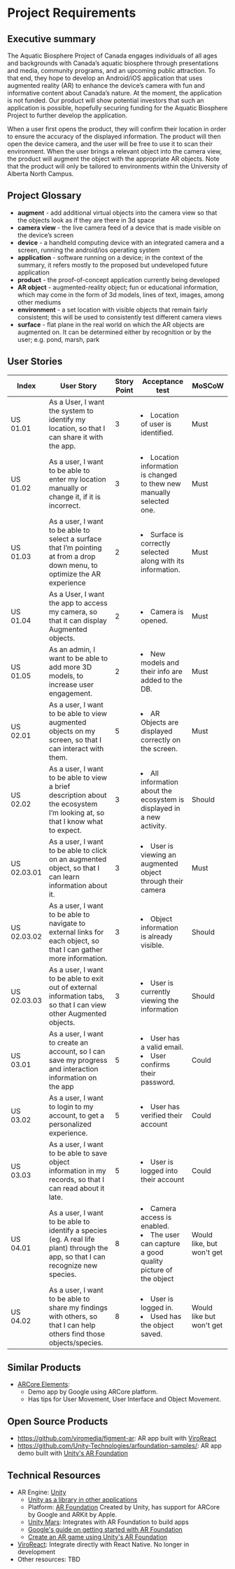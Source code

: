 # Project Requirements

## Executive summary
The Aquatic Biosphere Project of Canada engages individuals of all ages and backgrounds with Canada’s aquatic biosphere through presentations and media, community programs, and an upcoming public attraction. To that end, they hope to develop an Android/iOS application that uses augmented reality (AR) to enhance the device’s camera with fun and informative content about Canada’s nature. At the moment, the application is not funded. Our product will show potential investors that such an application is possible, hopefully securing funding for the Aquatic Biosphere Project to further develop the application.

When a user first opens the product, they will confirm their location in order to ensure the accuracy of the displayed information. The product will then open the device camera, and the user will be free to use it to scan their environment. When the user brings a relevant object into the camera view, the product will augment the object with the appropriate AR objects. Note that the product will only be tailored to environments within the University of Alberta North Campus.

## Project Glossary
- **augment** - add additional virtual objects into the camera view so that the objects look as if they are there in 3d space
- **camera view** - the live camera feed of a device that is made visible on the device’s screen
- **device** - a handheld computing device with an integrated camera and a screen, running the android/ios operating system
- **application** - software running on a device; in the context of the summary, it refers mostly to the proposed but undeveloped future application
- **product** - the proof-of-concept application currently being developed
- **AR object** - augmented-reality object; fun or educational information, which may come in the form of 3d models, lines of text, images, among other mediums
- **environment** - a set location with visible objects that remain fairly consistent; this will be used to consistently test different camera views
- **surface** - flat plane in the real world on which the AR objects are augmented on. It can be determined either by recognition or by the user; e.g. pond, marsh, park


## User Stories

| Index       | User Story                                                                                                                       | Story Point | Acceptance test                                                                                         | MoSCoW                    |
|-------------|----------------------------------------------------------------------------------------------------------------------------------|-------------|---------------------------------------------------------------------------------------------------------|---------------------------|
| US 01.01    | As a User, I want the system to identify my location, so that I can share it with the app.                                       | 3           | <li> Location of user is identified. </li>                                                                  | Must                      |
| US 01.02    | As a user, I want to be able to enter my location manually or change it, if it is incorrect.                                     | 3           | <li> Location information is changed to thew new manually selected one. </li>                                                                   | Must                      |
| US 01.03    | As a user, I want to be able to select a surface that I’m pointing at from a drop down menu, to optimize the AR experience       | 2           | <li> Surface is correctly selected along with its information. </li>                                                                  | Must                      |
| US 01.04    | As a User, I want the app to access my camera, so that it can display Augmented objects.                                         | 2           | <li> Camera is opened.</li>                                                                       | Must                      |
| US 01.05    | As an admin, I want to be able to add more 3D models, to increase user engagement.                                               | 2           | <li> New models and their info are added to the DB. </li>                                                                       | Must                      |
| US 02.01    | As a user, I want to be able to view augmented objects on my screen, so that I can interact with them.                           | 5           | <li> AR Objects are displayed correctly on the screen.     | Must                      |
| US 02.02    | As a user, I want to be able to view a brief description about the ecosystem I’m looking at, so that I know what to expect.      | 3           | <li> All information about the ecosystem is displayed in a new activity. </li>                                                      | Should                    |
| US 02.03.01 | As a user, I want to be able to click on an augmented object, so that I can learn information about it.                          | 3           | <li> User is viewing an augmented object through their camera </li>                                     | Must                      |
| US 02.03.02 | As a user, I want to be able to navigate to external links for each object, so that I can gather more information.               | 3           | <li>Object information is already visible. </li>                                                        | Should                    |
| US 02.03.03 | As a user, I want to be able to exit out of external information tabs, so that I can view other Augmented objects.               | 3           | <li>User is currently viewing the information </li>                                                     | Should                    |
| US 03.01    | As a user, I want to create an account, so I can save my progress and interaction information on the app                         | 5           | <li>User has a valid email.</li> <li> User confirms their password. </li>                               | Could                     |
| US 03.02    | As a user, I want to login to my account, to get a personalized experience.                                                      | 5           | <li>User has verified their account</li>                                                                | Could                     |
| US 03.03    | As a user, I want to be able to save object information in my records, so that I can read about it late.                         | 5           | <li>User is logged into their account </li>                                                             | Could                     |
| US 04.01    | As a user, I want to be able to identify a species (eg. A real life plant) through the app, so that I can recognize new species. | 8           | <li> Camera access is enabled.</li> <li> The user can capture a good quality picture of the object</li> | Would like, but won't get |
| US 04.02    | As a user, I want to be able to share my findings with others, so that I can help others find those objects/species.             | 8           | <li> User is logged in.</li> <li> Used has the object saved. </li>                                      | Would like but won't get  |

## Similar Products
* [ARCore Elements](https://play.google.com/store/apps/details?id=com.google.ar.unity.ddelements): 
  * Demo app by Google using ARCore platform. 
  * Has tips for User Movement, User Interface and Object Movement.


## Open Source Products
* https://github.com/viromedia/figment-ar: AR app built with [ViroReact](https://github.com/viromedia)
* https://github.com/Unity-Technologies/arfoundation-samples/: AR app demo built with [Unity's AR Foundation](https://unity.com/)


## Technical Resources
* AR Engine: [Unity](https://unity.com/)
  * [Unity as a library in other applications](https://docs.unity3d.com/2019.3/Documentation/Manual/UnityasaLibrary.html)
  * Platform: [AR Foundation](https://docs.unity3d.com/Packages/com.unity.xr.arfoundation@5.0/manual/index.html)
    Created by Unity, has support for ARCore by Google and ARKit by Apple.
  * [Unity Mars](https://unity.com/products/unity-mars): Integrates with AR Foundation to build apps 
  * [Google's guide on getting started with AR Foundation](ttps://developers.google.com/ar/develop/unity-arf/getting-started-ar-foundation)
  * [Create an AR game using Unity's AR Foundation](https://codelabs.developers.google.com/arcore-unity-ar-foundation#0)
* [ViroReact](https://github.com/viromedia): Integrate directly with React Native. No longer in development
* Other resources: TBD







